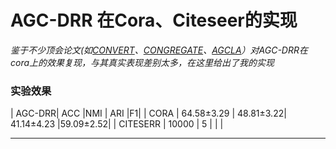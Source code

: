 # AGC-DRR 在Cora、Citeseer的实现

*鉴于不少顶会论文(如[CONVERT](https://arxiv.org/pdf/2308.08963.pdf)、[CONGREGATE](https://www.ijcai.org/proceedings/2023/0255.pdf)、[AGCLA](https://arxiv.org/pdf/2212.03559.pdf)）对AGC-DRR在cora上的效果复现，与其真实表现差别太多，在这里给出了我的实现*

### 实验效果

| AGC-DRR| ACC |NMI | ARI |F1|
| CORA  | 64.58±3.29   | 48.81±3.22| 41.14±4.23 |59.09±2.52|
| CITESERR    | 10000 |   5    |   |   |

---


